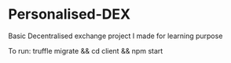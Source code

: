 # Personalised-DEX
Basic Decentralised exchange project I made for learning purpose

To run:
truffle migrate && cd client && npm start
